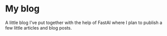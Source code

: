 # My blog

A little blog I've put together with the help of FastAI where I plan to publish a few little articles and blog posts.

